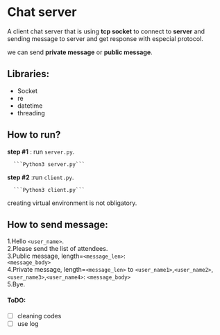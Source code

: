 # Chat server

A client chat server that is using **tcp socket** to connect to **server** and sending message to server and get response with especial protocol.

we can send **private message** or **public message**.

## Libraries:

- Socket
- re
- datetime
- threading

## How to run?

**step #1** : run `server.py`.

      ```Python3 server.py```

**step #2** :run `client.py`.

      ```Python3 client.py```

creating virtual environment is not obligatory.

## How to send message:

1.Hello `<user_name>`.<br>
2.Please send the list of attendees. <br>
3.Public message, length=`<message_len>`:<br>
`<message_body>` <br>
4.Private message, length=`<message_len>` to `<user_name1>`,`<user_name2>`,`<user_name3>`,`<user_name4>`:
`<message_body>`<br>
5.Bye.

#### ToDO:

- [ ] cleaning codes
- [ ] use log
